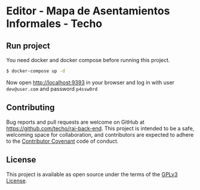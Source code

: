 # Editor - Mapa de Asentamientos Informales - Techo

## Run project
You need docker and docker compose before running this project.

```bash
$ docker-compose up -d
```

Now open [http://localhost:9393](http://localhost:9393) in your browser and log in with user `dev@user.com` and password `p4ssw0rd`

## Contributing

Bug reports and pull requests are welcome on GitHub at https://github.com/techo/rai-back-end. This project is intended to be a safe, welcoming space for collaboration, and contributors are expected to adhere to the [Contributor Covenant](http://contributor-covenant.org) code of conduct.

## License

This project is available as open source under the terms of the [GPLv3 License](LICENSE).
